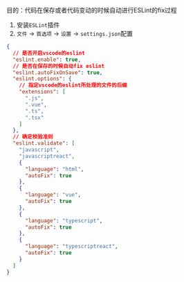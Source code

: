 目的：代码在保存或者代码变动的时候自动进行ESLint的fix过程

1. 安装`ESLint`插件
2. `文件` -> `首选项` -> `设置` -> `settings.json`配置

```json
{
  // 是否开启vscode的eslint
  "eslint.enable": true,
  // 是否在保存的时候自动fix eslint
  "eslint.autoFixOnSave": true,
  "eslint.options": {
    // 指定vscode的eslint所处理的文件的后缀
    "extensions": [
      ".js",
      ".vue",
      ".ts",
      ".tsx"
    ]
  },
  // 确定校验准则
  "eslint.validate": [
    "javascript",
    "javascriptreact",
    {
      "language": "html",
      "autoFix": true
    },
    {
      "language": "vue",
      "autoFix": true
    },
    {
      "language": "typescript",
      "autoFix": true
    },
    {
      "language": "typescriptreact",
      "autoFix": true
    }
  ]
}
```